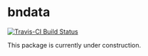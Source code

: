 bndata
======

[![Travis-CI Build Status](https://travis-ci.org/itsrainingdata/sparsebnUtils.svg?branch=master)](https://travis-ci.org/itsrainingdata/bndata)

This package is currently under construction.
